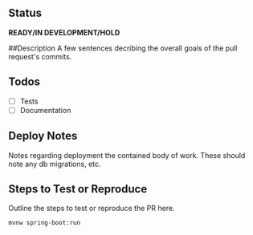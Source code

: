 ## Status
**READY/IN DEVELOPMENT/HOLD**

##Description
A few sentences decribing the overall goals of the pull request's commits.

## Todos
- [ ] Tests
- [ ] Documentation

## Deploy Notes
Notes regarding deployment the contained body of work. These should note any db migrations, etc.

## Steps to Test or Reproduce
Outline the steps to test or reproduce the PR here.

```sh
mvnw spring-boot:run
```